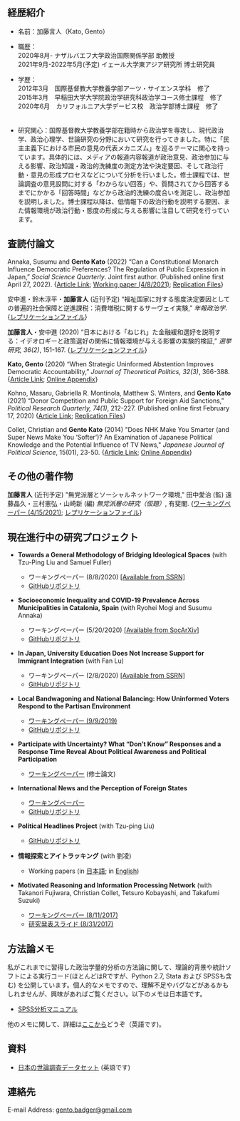 ## 経歴紹介

 * 名前：加藤言人（Kato, Gento）

 * 職歴： <br>
   2020年8月- ナザルバエフ大学政治国際関係学部 助教授<br>
   2021年9月-2022年5月(予定) イェール大学東アジア研究所 博士研究員

 * 学歴：<br>
   2012年3月　国際基督教大学教養学部アーツ・サイエンス学科　修了 <br>
   2015年3月　早稲田大学大学院政治学研究科政治学コース修士課程　修了 <br>
   2020年6月　カリフォルニア大学デービス校　政治学部博士課程　修了 <br>　

  * 研究関心：国際基督教大学教養学部在籍時から政治学を専攻し、現代政治学、政治心理学、世論研究の分野において研究を行ってきました。特に「民主主義下における市民の意見の代表メカニズム」を巡るテーマに関心を持っています。具体的には、メディアの報道内容報道が政治意見、政治参加に与える影響、政治知識・政治的洗練度の測定方法や決定要因、そして政治行動・意見の形成プロセスなどについて分析を行いました。修士課程では、世論調査の意見設問に対する「わからない回答」や、質問されてから回答するまでにかかる「回答時間」などから政治的洗練の度合いを測定し、政治参加を説明しました。博士課程以降は、低情報下の政治行動を説明する要因、また情報環境が政治行動・態度の形成に与える影響に注目して研究を行っています。

## 査読付論文

Annaka, Susumu and  **Gento Kato** (2022) “Can a Constitutional Monarch Influence Democratic Preferences? The Regulation of Public Expression in Japan,” <em>Social Science Quarterly</em>. Joint first author. (Published online first April 27, 2022). {<a href="https://doi.org/10.1111/ssqu.13152" target="_blank">Article Link</a>; <a href="https://doi.org/10.33774/apsa-2021-fp8q8-v3" target="_blank">Working paper (4/8/2021)</a>; <a href="https://doi.org/10.7910/DVN/OOIRHH" target="_blank">Replication Files</a>}

安中進・鈴木淳平・**加藤言人** (近刊予定) “福祉国家に対する態度決定要因としての普遍的社会保障と逆進課税：消費増税に関するサーヴェイ実験,” <em>年報政治学</em>. {<a href="https://doi.org/10.7910/DVN/F6PSMI" target="_blank">レプリケーションファイル</a>}

**加藤言人**・安中進 (2020) “日本における「ねじれ」た金融緩和選好を説明する：イデオロギーと政策選好の関係に情報環境が与える影響の実験的検証,” <em>選挙研究, 36(2)</em>, 151-167. {<a href="https://github.com/gentok/Econ_Ideology" target="_blank">レプリケーションファイル</a>}

**Kato, Gento** (2020) “When Strategic Uninformed Abstention Improves Democratic Accountability,” <em>Journal of Theoretical Politics, 32(3)</em>, 366-388. {<a href="https://doi.org/10.1177/0951629820926699" target="_blank">Article Link</a>; <a href="https://github.com/gentok/UninformedModel" target="_blank">Online Appendix</a>}

Kohno, Masaru, Gabriella R. Montinola, Matthew S. Winters, and **Gento Kato** (2021) “Donor Competition and Public Support for Foreign Aid Sanctions,” <em>Political Research Quarterly, 74(1)</em>, 212-227. (Published online first February 17, 2020) {<a href="https://journals.sagepub.com/doi/10.1177/1065912919897837" target="_blank">Article Link</a>; <a href="https://github.com/gentok/donorcompetition" target="_blank">Replication Files</a>}

Collet, Christian and **Gento Kato** (2014) "Does NHK Make You Smarter (and Super News Make You ‘Softer’)? An Examination of Japanese Political Knowledge and the Potential Influence of TV News," <em>Japanese Journal of Political Science</em>, 15(01), 23-50. {<a href="http://journals.cambridge.org/action/displayAbstract?fromPage=online&aid=9161950&fileId=S1468109913000339" target="_blank">Article Link</a>; <a href="https://github.com/gentok/gentok.github.io/raw/master/files/Appendix-Collet-Kato-2014.pdf" target="_blank">Online Appendix</a>}

## その他の著作物

**加藤言人** (近刊予定) "無党派層とソーシャルネットワーク環境," 田中愛治 (監) 遠藤晶久・三村憲弘・山崎新 (編) <em>無党派層の研究（仮題）</em>, 有斐閣. {<a href="https://github.com/gentok/IndepSocNet/raw/main/Indep_SocNet_v2.pdf" target="_blank">ワーキングペーパー (4/15/2021)</a>; <a href="https://github.com/gentok/IndepSocNet" target="_blank">レプリケーションファイル</a>}

## 現在進行中の研究プロジェクト

 * **Towards a General Methodology of Bridging Ideological Spaces** (with Tzu-Ping Liu and Samuel Fuller)
   * ワーキングペーパー (8/8/2020) <a href="https://papers.ssrn.com/sol3/papers.cfm?abstract_id=3669591" target="_blank">[Available from SSRN]</a>
   * <a href="https://github.com/tzuliu/Towards-a-General-Methodology-of-Bridging-Ideological-Spaces" target="_blank">GitHubリポジトリ</a> 

  * **Socioeconomic Inequality and COVID-19 Prevalence Across Municipalities in Catalonia, Spain** (with Ryohei Mogi and Susumu Annaka)
    * ワーキングペーパー (5/20/2020) <a href="https://osf.io/preprints/socarxiv/5jgzy?fbclid=IwAR2hudjuz9PBBPm-JxZeX3_2T3q3Qyb5bFtAHx93GWk6Gzr4nfayRBuhxzI" target="_blank">[Available from SocArXiv]</a>
    * <a href="https://github.com/gentok/covid19spain" target="_blank">GitHubリポジトリ</a>

  * **In Japan, University Education Does Not Increase Support for Immigrant Integration** (with Fan Lu)
    * ワーキングペーパー (2/8/2020) <a href="https://papers.ssrn.com/sol3/papers.cfm?abstract_id=3607550" target="_blank">[Available from SSRN]</a>
    * <a href="https://github.com/gentok/ForeignerJapan" target="_blank">GitHubリポジトリ</a>

 * **Local Bandwagoning and National Balancing: How Uninformed Voters Respond to the Partisan Environment**
   * <a href="https://github.com/gentok/UninformedChoice/raw/master/papers/Kato2019loba_v14.pdf" target="_blank">ワーキングペーパー (9/9/2019)</a>
   * <a href="https://github.com/gentok/UninformedChoice" target="_blank">GitHubリポジトリ</a> 

 * **Participate with Uncertainty? What “Don’t Know” Responses and a Response Time Reveal About Political Awareness and Political Participation**
   * <a href="https://github.com/gentok/gentok.github.io/raw/master/files/Kato2014pawi_150301_Final_fixed.pdf" target="_blank">ワーキングペーパー</a> (修士論文)

 * **International News and the Perception of Foreign States**
   * <a href="https://github.com/gentok/Foreign_Image_News_Project/blob/master/papers/Kato2017inne_171105.pdf" target="_blank">ワーキングペーパー</a>
   * <a href="https://github.com/gentok/Foreign_Image_News_Project" target="_blank">GitHubリポジトリ</a>
    
 * **Political Headlines Project** (with Tzu-ping Liu)
   * <a href="https://github.com/gentok/Political_Headlines_Project" target="_blank">GitHubリポジトリ</a>

 * **情報探索とアイトラッキング** (with 劉凌)
   * Working papers (in <a href="https://github.com/gentok/gentok.github.io/raw/master/files/%E5%8A%89%E3%83%BB%E5%8A%A0%E8%97%A4%EF%BC%882015%EF%BC%89150228final.pdf" target="_blank">日本語</a>; in <a href="https://github.com/gentok/gentok.github.io/raw/master/files/Kato2016dovo_160609.pdf" target="_blank">English</a>) <br>

 * **Motivated Reasoning and Information Processing Network** (with Takanori Fujiwara, Christian Collet, Tetsuro Kobayashi, and Takafumi Suzuki)
   *  <a href="https://github.com/gentok/gentok.github.io/raw/master/files/Motivation_and_InfoNet_170811_apsaFinal.pdf" target="_blank">ワーキングペーパー (8/11/2017)</a>
   *  <a href="https://github.com/gentok/gentok.github.io/raw/master/files/Motivation_and_InfoNet_PT170831handout.pdf" target="_blank">研究発表スライド (8/31/2017)</a>

## 方法論メモ

私がこれまでに習得した政治学量的分析の方法論に関して、理論的背景や統計ソフトによる実行コード(ほとんどはRですが、Python 2.7, Stata および SPSSも含む) を公開しています。個人的なメモですので、理解不足やバグなどがあるかもしれませんが、興味があればご覧ください。以下のメモは日本語です。
 * [SPSS分析マニュアル](https://github.com/gentok/Method_Notes/raw/master/notebooks/SPSS%20Manual%20141015.pdf)

他のメモに関して、詳細は[ここから](https://github.com/gentok/Method_Notes)どうぞ（英語です)。

## 資料

 * [日本の世論調査データセット](https://gentok.github.io/datasets.html) (英語です)

## 連絡先

E-mail Address: gento.badger@gmail.com
